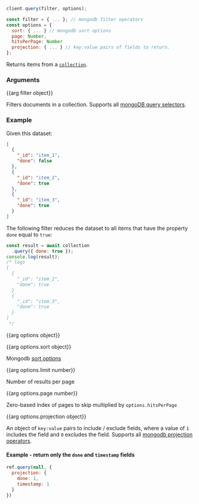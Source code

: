 ```javascript
client.query(filter, options);

const filter = { ... }; // mongodb filter operators
const options = {
  sort: { ... } // mongodb sort options
  page: Number,
  hitsPerPage: Number
  projection: { ... } // key:value pairs of fields to return.
};
```

Returns items from a [`collection`](#/docs/API/client/collection).

### Arguments

{{arg filter object}}

Filters documents in a collection. Supports all [mongoDB query selectors](https://docs.mongodb.com/manual/reference/operator/query/index.html#query-selectors).

### Example

Given this dataset:

```json
[
  {
    "_id": "item_1",
    "done": false
  },
  {
    "_id": "item_2",
    "done": true
  },
  {
    "_id": "item_3",
    "done": true
  }
]
```

The following filter reduces the dataset to all items that have the property `done` equal to `true`:
```javascript
const result = await collection
  .query({ done: true });
console.log(result);
/* logs
[
  {
    "_id": "item_2",
    "done": true
  }
  {
    "_id": "item_3",
    "done": true
  }
]
 */
```

{{arg options object}}

{{arg options.sort object}}

Mongodb [sort options](https://docs.mongodb.com/manual/reference/method/cursor.sort/index.html)

{{arg options.limit number}}

Number of results per page

{{arg options.page number}}

Zero-based index of pages to skip multiplied by `options.hitsPerPage`

{{arg options.projection object}}

An object of `key:value` pairs to include / exclude fields, where a value of `1` includes the field and `0` excludes the field. Supports all [mongodb projection operators](https://docs.mongodb.com/manual/reference/operator/query/index.html#query-and-projection-operators).

#### Example - return only the `done` and `timestamp` fields

```javascript
ref.query(null, {
  projection: {
    done: 1,
    timestamp: 1
  }
})
```
